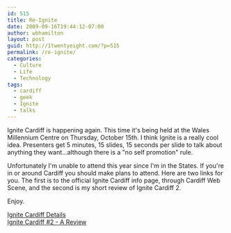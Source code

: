 ```yaml
---
id: 515
title: Re-Ignite
date: 2009-09-16T19:44:12-07:00
author: wbhamilton
layout: post
guid: http://1twentyeight.com/?p=515
permalink: /re-ignite/
categories:
  - Culture
  - Life
  - Technology
tags:
  - cardiff
  - geek
  - Ignite
  - talks
---
```

Ignite Cardiff is happening again. This time it's being held at the Wales Millennium Centre on Thursday, October 15th. I think Ignite is a really cool idea. Presenters get 5 minutes, 15 slides, 15 seconds per slide to talk about anything they want...although there is a "no self promotion" rule.

Unfortunately I'm unable to attend this year since I'm in the States. If you're in or around Cardiff you should make plans to attend. Here are two links for you. The first is to the official Ignite Cardiff info page, through Cardiff Web Scene, and the second is my short review of Ignite Cardiff 2.

Enjoy.

[Ignite Cardiff Details](http://www.cardiffwebscene.com/)  
[Ignite Cardiff #2 - A Review](http://1twentyeight.com/2009/04/09/geek-is-the-new-rock/)
